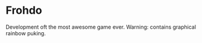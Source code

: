 Frohdo
======

Development oft the most awesome game ever. Warning: contains graphical rainbow puking.
